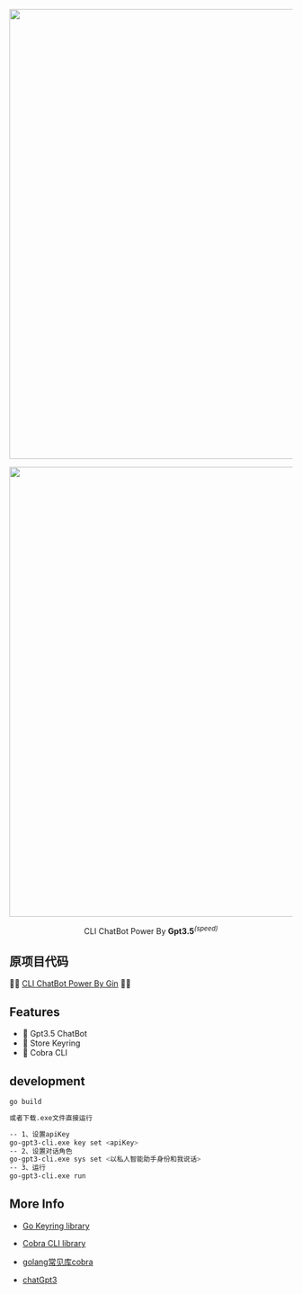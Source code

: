 <p align='center'>
  <img src='https://github.com/llw9830/gpt3.5-chatBot-cli/blob/master/doc/1.png?raw=true' width='800'/>
</p>

<p align='center'>
  <img src='https://github.com/llw9830/gpt3.5-chatBot-cli/blob/master/doc/2.png?raw=true' width='800'/>
</p>

<p align='center'>
    CLI ChatBot Power By <b>Gpt3.5</b><sup><em>(speed)</em></sup><br>
</p>


## 原项目代码

🏀🏀
[CLI ChatBot Power By Gin](https://github.com/Leizhenpeng/gpt3-chatBot-cli)
🏀🏀

## Features

- 🐤 Gpt3.5 ChatBot
- 🍉 Store Keyring
- 🥑 Cobra CLI

## development

```bash
go build

或者下载.exe文件直接运行
```

```bash
-- 1、设置apiKey
go-gpt3-cli.exe key set <apiKey>
-- 2、设置对话角色
go-gpt3-cli.exe sys set <以私人智能助手身份和我说话>
-- 3、运行
go-gpt3-cli.exe run
```

## More Info

- [Go Keyring library](https://github.com/zalando/go-keyring)

- [Cobra CLI library](https://github.com/spf13/cobra-cli/blob/main/README.md)

- [golang常见库cobra](https://segmentfault.com/a/1190000023382214)

- [chatGpt3](https://github.com/sashabaranov/go-openai)
